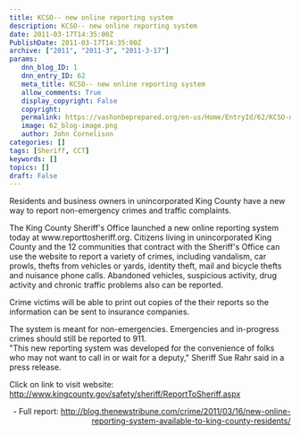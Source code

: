 ```yaml
---
title: KCSO-- new online reporting system
description: KCSO-- new online reporting system
date: 2011-03-17T14:35:00Z
PublishDate: 2011-03-17T14:35:00Z
archive: ["2011", "2011-3", "2011-3-17"]
params:
   dnn_blog_ID: 1
   dnn_entry_ID: 62
   meta_title: KCSO-- new online reporting system
   allow_comments: True
   display_copyright: False
   copyright: 
   permalink: https://vashonbeprepared.org/en-us/Home/EntryId/62/KCSO-new-online-reporting-system
   image: 62_blog-image.png
   author: John Cornelison
categories: []
tags: [Sheriff, CCT]
keywords: []
topics: []
draft: False
---
```


<p>Residents and business owners in unincorporated King County have a new way to report non-emergency crimes and traffic complaints.</p>
<p>The King County Sheriff's Office launched a new online reporting system today at www.reporttosheriff.org. Citizens living in unincorporated King County and the 12 communities that contract with the Sheriff's Office can use the website to report a variety of crimes, including vandalism, car prowls, thefts from vehicles or yards, identity theft, mail and bicycle thefts and nuisance phone calls. Abandoned vehicles, suspicious activity, drug activity and chronic traffic problems also can be reported.</p>
<p>Crime victims will be able to print out copies of the their reports so the information can be sent to insurance companies.</p>
<p>The system is meant for non-emergencies. Emergencies and in-progress crimes should still be reported to 911. <br />
"This new reporting system was developed for the convenience of folks who may not want to call in or wait for a deputy," Sheriff Sue Rahr said in a press release.</p>
<p>Click on link to visit website: <a href="http://www.kingcounty.gov/safety/sheriff/ReportToSheriff.aspx">http://www.kingcounty.gov/safety/sheriff/ReportToSheriff.aspx</a></p>
<p align="right">- Full report: <a href="http://blog.thenewstribune.com/crime/2011/03/16/new-online-reporting-system-available-to-king-county-residents/">http://blog.thenewstribune.com/crime/2011/03/16/new-online-reporting-system-available-to-king-county-residents/</a></p>
